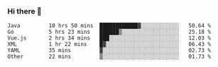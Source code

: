 ### Hi there 👋

<!--
**urzz/urzz** is a ✨ _special_ ✨ repository because its `README.md` (this file) appears on your GitHub profile.

Here are some ideas to get you started:

- 🔭 I’m currently working on ...
- 🌱 I’m currently learning ...
- 👯 I’m looking to collaborate on ...
- 🤔 I’m looking for help with ...
- 💬 Ask me about ...
- 📫 How to reach me: ...
- 😄 Pronouns: ...
- ⚡ Fun fact: ...
-->

<!--START_SECTION:waka-->

```text
Java         10 hrs 50 mins  ████████████▓░░░░░░░░░░░░   50.64 %
Go           5 hrs 23 mins   ██████▒░░░░░░░░░░░░░░░░░░   25.18 %
Vue.js       2 hrs 34 mins   ███░░░░░░░░░░░░░░░░░░░░░░   12.03 %
XML          1 hr 22 mins    █▓░░░░░░░░░░░░░░░░░░░░░░░   06.43 %
YAML         35 mins         ▓░░░░░░░░░░░░░░░░░░░░░░░░   02.73 %
Other        22 mins         ▒░░░░░░░░░░░░░░░░░░░░░░░░   01.73 %
```

<!--END_SECTION:waka-->
